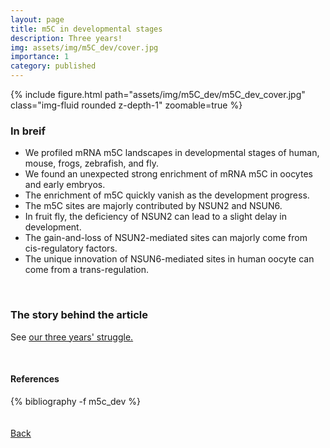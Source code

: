 ```yaml
---
layout: page
title: m5C in developmental stages
description: Three years!
img: assets/img/m5C_dev/cover.jpg
importance: 1
category: published
---
```


<div class="row mt-3">
    <div class="col-sm mt-3 mt-md-0">
        {% include figure.html path="assets/img/m5C_dev/m5C_dev_cover.jpg" class="img-fluid rounded z-depth-1" zoomable=true %}
    </div>
</div>

### In breif

- We profiled mRNA m5C landscapes in developmental stages of human, mouse, frogs, zebrafish, and fly.
- We found an unexpected strong enrichment of mRNA m5C in oocytes and early embryos.
- The enrichment of m5C quickly vanish as the development progress.
- The m5C sites are majorly contributed by NSUN2 and NSUN6.
- In fruit fly, the deficiency of NSUN2 can lead to a slight delay in development.
- The gain-and-loss of NSUN2-mediated sites can majorly come from cis-regulatory factors.
- The unique innovation of NSUN6-mediated sites in human oocyte can come from a trans-regulation.

<br/>

### The story behind the article

See [our three years' struggle.](/blog/2022/stories_bisulfite/)

<br/>

#### References

<div class="publications">
    {% bibliography -f m5c_dev %}
</div>

<br/>

<br/>
<a href="/projects/"><u>Back</u></a>